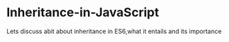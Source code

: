 # Inheritance-in-JavaScript
Lets discuss abit about inheritance in ES6,what it entails and its importance
